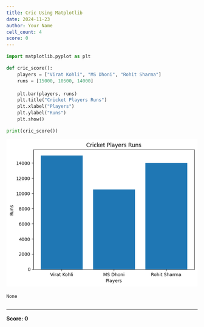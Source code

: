 ```yaml
---
title: Cric Using Matplotlib
date: 2024-11-23
author: Your Name
cell_count: 4
score: 0
---
```


```python
import matplotlib.pyplot as plt
```


```python
def cric_score():
    players = ["Virat Kohli", "MS Dhoni", "Rohit Sharma"]
    runs = [15000, 10500, 14000]
    
    plt.bar(players, runs)
    plt.title("Cricket Players Runs")
    plt.xlabel("Players")
    plt.ylabel("Runs")
    plt.show()
```


```python
print(cric_score())
```


    
![png](Cric_using_matplotlib_files/Cric_using_matplotlib_2_0.png)
    


    None



```python

```


---
**Score: 0**
